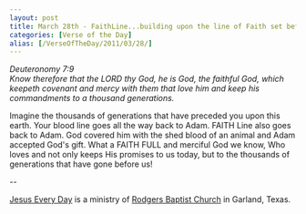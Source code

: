 ```yaml
---
layout: post
title: March 28th - FaithLine...building upon the line of Faith set before
categories: [Verse of the Day]
alias: [/VerseOfTheDay/2011/03/28/]
---
```


_Deuteronomy 7:9  
Know therefore that the LORD thy God, he is God, the faithful God,
which keepeth covenant and mercy with them that love him and keep his
commandments to a thousand generations._

Imagine the thousands of generations that have preceded you upon
this earth. Your blood line goes all the way back to Adam. FAITH Line
also goes back to Adam. God covered him with the shed blood of an
animal and Adam accepted God's gift. What a FAITH FULL and merciful
God we know, Who loves and not only keeps His promises to us today,
but to the thousands of generations that have gone before us!

 --

<a href=http://jesuseveryday.net>Jesus Every Day</a> is a ministry of <a href=http://rodgersbaptist.net>Rodgers Baptist Church</a> in Garland, Texas.
